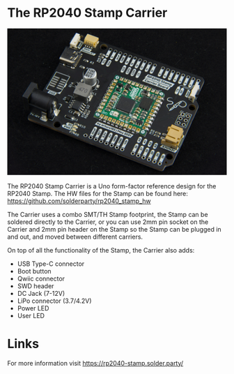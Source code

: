 # The RP2040 Stamp Carrier

![](./img/carrier.jpg)

The RP2040 Stamp Carrier is a Uno form-factor reference design for the RP2040 Stamp. 
The HW files for the Stamp can be found here: https://github.com/solderparty/rp2040_stamp_hw

The Carrier uses a combo SMT/TH Stamp footprint, the Stamp can be soldered directly to the Carrier, 
or you can use 2mm pin socket on the Carrier and 2mm pin header on the Stamp so the Stamp can be plugged in and out, and moved between different carriers.

On top of all the functionality of the Stamp, the Carrier also adds:
* USB Type-C connector
* Boot button
* Qwiic connector
* SWD header
* DC Jack (7-12V)
* LiPo connector (3.7/4.2V)
* Power LED
* User LED

# Links

For more information visit https://rp2040-stamp.solder.party/